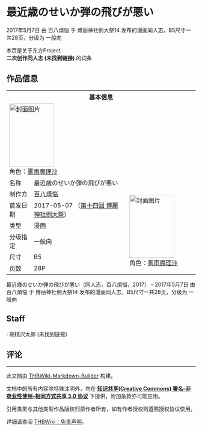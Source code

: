 # 最近歳のせいか弾の飛びが悪い

<!-- source html: G:\repos\THBWiki-Markdown-Builder\THBWikiMarkdown\Temp\main\2\2f\ns0%3A%E6%9C%80%E8%BF%91%E6%AD%B3%E3%81%AE%E3%81%9B%E3%81%84%E3%81%8B%E5%BC%BE%E3%81%AE%E9%A3%9B%E3%81%B3%E3%81%8C%E6%82%AA%E3%81%84.html -->

2017年5月7日 由 百八煩悩 于 博丽神社例大祭14 发布的漫画同人志，B5尺寸一共28页，分级为 一般向

本页是关于东方Project  
 **二次创作同人志 (未找到链接)** 的词条

## 作品信息

<table><tbody><tr><th colspan="3">基本信息</th></tr><tr><td class="cover-artwork-mobile" colspan="2"><a href="./文件-最近歳のせいか弾の飛びが悪い封面.jpg.md" class="image" title="封面图片"><img alt="封面图片" src="https://upload.thwiki.cc/thumb/5/56/%E6%9C%80%E8%BF%91%E6%AD%B3%E3%81%AE%E3%81%9B%E3%81%84%E3%81%8B%E5%BC%BE%E3%81%AE%E9%A3%9B%E3%81%B3%E3%81%8C%E6%82%AA%E3%81%84%E5%B0%81%E9%9D%A2.jpg/119px-%E6%9C%80%E8%BF%91%E6%AD%B3%E3%81%AE%E3%81%9B%E3%81%84%E3%81%8B%E5%BC%BE%E3%81%AE%E9%A3%9B%E3%81%B3%E3%81%8C%E6%82%AA%E3%81%84%E5%B0%81%E9%9D%A2.jpg" decoding="async" loading="lazy" width="119" height="168" srcset="https://upload.thwiki.cc/thumb/5/56/%E6%9C%80%E8%BF%91%E6%AD%B3%E3%81%AE%E3%81%9B%E3%81%84%E3%81%8B%E5%BC%BE%E3%81%AE%E9%A3%9B%E3%81%B3%E3%81%8C%E6%82%AA%E3%81%84%E5%B0%81%E9%9D%A2.jpg/178px-%E6%9C%80%E8%BF%91%E6%AD%B3%E3%81%AE%E3%81%9B%E3%81%84%E3%81%8B%E5%BC%BE%E3%81%AE%E9%A3%9B%E3%81%B3%E3%81%8C%E6%82%AA%E3%81%84%E5%B0%81%E9%9D%A2.jpg 1.5x, https://upload.thwiki.cc/thumb/5/56/%E6%9C%80%E8%BF%91%E6%AD%B3%E3%81%AE%E3%81%9B%E3%81%84%E3%81%8B%E5%BC%BE%E3%81%AE%E9%A3%9B%E3%81%B3%E3%81%8C%E6%82%AA%E3%81%84%E5%B0%81%E9%9D%A2.jpg/238px-%E6%9C%80%E8%BF%91%E6%AD%B3%E3%81%AE%E3%81%9B%E3%81%84%E3%81%8B%E5%BC%BE%E3%81%AE%E9%A3%9B%E3%81%B3%E3%81%8C%E6%82%AA%E3%81%84%E5%B0%81%E9%9D%A2.jpg 2x" data-file-width="319" data-file-height="450"></a><div class="cover-char">角色：<a href="./雾雨魔理沙.md" title="雾雨魔理沙">雾雨魔理沙</a></div></td>
</tr><tr><td class="label">名称</td><td colspan="2"> 最近歳のせいか弾の飛びが悪い </td></tr><tr><td class="label">制作方</td><td><a href="./百八煩悩.md" title="百八煩悩">百八煩悩</a></td><td class="cover-artwork" rowspan="6" style="min-width:168px;"><a href="./文件-最近歳のせいか弾の飛びが悪い封面.jpg.md" class="image" title="封面图片"><img alt="封面图片" src="https://upload.thwiki.cc/thumb/5/56/%E6%9C%80%E8%BF%91%E6%AD%B3%E3%81%AE%E3%81%9B%E3%81%84%E3%81%8B%E5%BC%BE%E3%81%AE%E9%A3%9B%E3%81%B3%E3%81%8C%E6%82%AA%E3%81%84%E5%B0%81%E9%9D%A2.jpg/119px-%E6%9C%80%E8%BF%91%E6%AD%B3%E3%81%AE%E3%81%9B%E3%81%84%E3%81%8B%E5%BC%BE%E3%81%AE%E9%A3%9B%E3%81%B3%E3%81%8C%E6%82%AA%E3%81%84%E5%B0%81%E9%9D%A2.jpg" decoding="async" loading="lazy" width="119" height="168" srcset="https://upload.thwiki.cc/thumb/5/56/%E6%9C%80%E8%BF%91%E6%AD%B3%E3%81%AE%E3%81%9B%E3%81%84%E3%81%8B%E5%BC%BE%E3%81%AE%E9%A3%9B%E3%81%B3%E3%81%8C%E6%82%AA%E3%81%84%E5%B0%81%E9%9D%A2.jpg/178px-%E6%9C%80%E8%BF%91%E6%AD%B3%E3%81%AE%E3%81%9B%E3%81%84%E3%81%8B%E5%BC%BE%E3%81%AE%E9%A3%9B%E3%81%B3%E3%81%8C%E6%82%AA%E3%81%84%E5%B0%81%E9%9D%A2.jpg 1.5x, https://upload.thwiki.cc/thumb/5/56/%E6%9C%80%E8%BF%91%E6%AD%B3%E3%81%AE%E3%81%9B%E3%81%84%E3%81%8B%E5%BC%BE%E3%81%AE%E9%A3%9B%E3%81%B3%E3%81%8C%E6%82%AA%E3%81%84%E5%B0%81%E9%9D%A2.jpg/238px-%E6%9C%80%E8%BF%91%E6%AD%B3%E3%81%AE%E3%81%9B%E3%81%84%E3%81%8B%E5%BC%BE%E3%81%AE%E9%A3%9B%E3%81%B3%E3%81%8C%E6%82%AA%E3%81%84%E5%B0%81%E9%9D%A2.jpg 2x" data-file-width="319" data-file-height="450"></a><div class="cover-char">角色：<a href="./雾雨魔理沙.md" title="雾雨魔理沙">雾雨魔理沙</a></div></td>
</tr><tr><td class="label">首发日期</td><td>2017-05-07&#160;（<a href="/展会作品列表?e=%E5%8D%9A%E4%B8%BD%E7%A5%9E%E7%A4%BE%E4%BE%8B%E5%A4%A7%E7%A5%AD%2314">第十四回 博麗神社例大祭</a>）</td></tr><tr><td class="label">类型</td><td>漫画</td></tr><tr><td class="label">分级指定</td><td>一般向</td></tr><tr><td class="label">尺寸</td><td>B5</td></tr><tr><td class="label">页数</td><td>28P</td></tr></tbody></table>

最近歳のせいか弾の飛びが悪い（同人志，百八煩悩，2017） - 2017年5月7日 由 百八煩悩 于 博丽神社例大祭14 发布的漫画同人志，B5尺寸一共28页，分级为 一般向

## Staff
: 胡桃沢太郎 (未找到链接)


## 评论




---

此文档由 [THBWiki-Markdown-Builder](https://github.com/Delsin-Yu/THBWiki-Markdown-Builder) 构建。

文档中的所有内容除特殊注明外，均在 [**知识共享(Creative Commons) 署名-非商业性使用-相同方式共享 3.0 协议**](https://creativecommons.org/licenses/by-sa/3.0/deed.zh-hans) 下提供，附加条款亦可能应用。

引用类型与其他类型作品版权归原作者所有，如有作者授权则遵照授权协议使用。

详细请查阅 [THBWiki：免责声明](https://thbwiki.cc/THBWiki:%E5%85%8D%E8%B4%A3%E5%A3%B0%E6%98%8E)。

